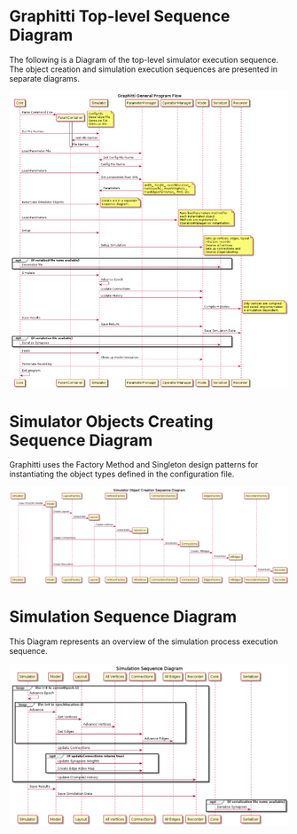 # Graphitti Top-level Sequence Diagram

The following is a Diagram of the top-level simulator execution sequence. The object creation and simulation execution sequences are presented in separate diagrams.

![Top-level Flow Diagram](SequenceDiagrams/diagrams/topLevelFlow.png?raw=true "Graphitti Top-level Diagram")

# Simulator Objects Creating Sequence Diagram

Graphitti uses the Factory Method and Singleton design patterns for instantiating the object types defined in the configuration file.

![Simulator Object Creation](SequenceDiagrams/diagrams/simObjectsCreation.png?raw=true "Simulator Object Creation")


# Simulation Sequence Diagram

This Diagram represents an overview of the simulation process execution sequence.

![Simulation Sequence Diagram](SequenceDiagrams/diagrams/simulatorSimulate.png?raw=true "Simulation Sequence Diagram")
